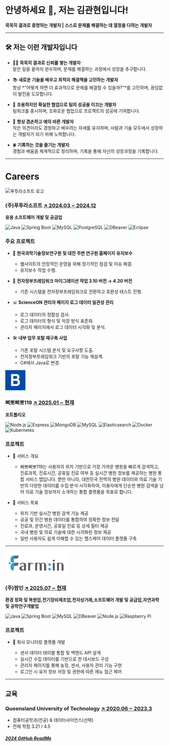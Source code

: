 # **안녕하세요 👋, 저는 김관현입니다!**  
**묵묵히 결과로 증명하는 개발자 | 스스로 문제를 해결하는 데 열정을 다하는 개발자**

---

## 🛠️ **저는 이런 개발자입니다**
- 👨‍💻 **묵묵히 결과로 신뢰를 쌓는 개발자**  
  맡은 일을 끝까지 완수하며, 문제를 해결하는 과정에서 성장을 추구합니다.

- 📚 **새로운 기술을 배우고 최적의 해결책을 고민하는 개발자**  
  항상 *"어떻게 하면 더 효과적으로 문제를 해결할 수 있을까?"*를 고민하며, 끊임없이 발전을 도모합니다.

- 🤝 **조용하지만 확실한 협업으로 팀의 성공을 이끄는 개발자**  
  팀워크를 중시하며, 조화로운 협업으로 프로젝트의 성공에 기여합니다.

- 💯 **항상 겸손하고 예의 바른 개발자**  
  작은 의견이라도 경청하고 배우려는 자세를 유지하며, 사람과 기술 모두에서 성장하는 개발자가 되기 위해 노력합니다.

- 🍀 **기록하는 것을 즐기는 개발자**  
  경험과 배움을 체계적으로 정리하며, 기록을 통해 자신의 성장과정을 기록합니다.
    
---
# Careers

![푸투라소프트 로고](https://imgs.jobkorea.co.kr/img1/_whitebg/200X80/Co_Logo/Logo/2020/3/2q35x008Rb_bXqk8sz3w29b0exYkUj_9z2xb.png?v=202412122109&hash=r&serviceCode=CL)

 ### (주)푸투라소프트 [↗ 2024.03 ~ 2024.12](http://www.futurasoft.co.kr/) 

**응용 소프트웨어 개발 및 공급업**

![Java](https://img.shields.io/badge/Java-007396?style=for-the-badge&logo=java&logoColor=white)
![Spring Boot](https://img.shields.io/badge/Spring_Boot-6DB33F?style=for-the-badge&logo=spring-boot&logoColor=white)
![MySQL](https://img.shields.io/badge/MySQL-4479A1?style=for-the-badge&logo=mysql&logoColor=white)
![PostgreSQL](https://img.shields.io/badge/PostgreSQL-336791?style=for-the-badge&logo=postgresql&logoColor=white)
![DBeaver](https://img.shields.io/badge/DBeaver-372921?style=for-the-badge&logo=dbeaver&logoColor=white)
![Eclipse](https://img.shields.io/badge/Eclipse-2C2255?style=for-the-badge&logo=eclipse&logoColor=white)

### 주요 프로젝트

- 🚀 **한국과학기술정보연구원 및 대전 주변 연구원 홈페이지 유지보수**
  - 웹사이트의 안정적인 운영을 위해 정기적인 점검 및 이슈 해결.
  - 유지보수 작업 수행.

- 🔧 **전자정부프레임워크 마이그레이션 작업 3.10 버전 → 4.20 버전**
  - 기존 시스템을 전자정부프레임워크로 전환하고 호환성 테스트 진행.

- 📊 **ScienceON 관리자 페이지 로그 데이터 일관성 관리**
  - 로그 데이터의 정합성 검사.
  - 로그 데이터의 형식 및 저장 방식 표준화.
  - 관리자 페이지에서 로그 데이터 시각화 및 분석.

- 🛠️ **내부 업무 포탈 재구축 사업**
  - 기존 포탈 시스템 분석 및 요구사항 도출.
  - 전자정부프레임워크 기반의 포탈 기능 재설계.
  - C#에서 Java로 변경.

![삐뽀삐뽀119 로고](https://github.com/KWANHYUNKIM/horoscope/blob/main/client/public/images/pp119_og.jpg?raw=true)

 ### 삐뽀삐뽀119 [↗ 2025.01 ~ 현재](bippobippo119.com) 

**포트폴리오**

![Node.js](https://img.shields.io/badge/Node.js-339933?style=for-the-badge&logo=nodedotjs&logoColor=white)
![Express](https://img.shields.io/badge/Express-000000?style=for-the-badge&logo=express&logoColor=white)
![MongoDB](https://img.shields.io/badge/MongoDB-47A248?style=for-the-badge&logo=mongodb&logoColor=white)
![MySQL](https://img.shields.io/badge/MySQL-4479A1?style=for-the-badge&logo=mysql&logoColor=white)
![Elasticsearch](https://img.shields.io/badge/Elasticsearch-005571?style=for-the-badge&logo=elasticsearch&logoColor=white)
![Docker](https://img.shields.io/badge/Docker-2496ED?style=for-the-badge&logo=docker&logoColor=white)
![Kubernetes](https://img.shields.io/badge/Kubernetes-326CE5?style=for-the-badge&logo=kubernetes&logoColor=white)

### 프로젝트 

- 📌 서비스 개요
  - 삐뽀삐뽀119는 사용자의 위치 기반으로 가장 가까운 병원을 빠르게 검색하고, 진료과목, 진료시간, 공휴일 진료 여부 등 실시간 병원 정보를 제공하는 병원 통합 서비스 앱입니다. 뿐만 아니라, 대한민국 전역의 병원 데이터와 의료 기술 기반의 다양한 데이터를 수집·분석·시각화하여, 이용자에게 단순한 병원 검색을 넘어 의료 기술 정보까지 소개하는 통합 플랫폼을 목표로 합니다.

- 🎯 서비스 목표
  - 위치 기반 실시간 병원 검색 기능 제공
  - 공공 및 민간 병원 데이터를 통합하여 정확한 정보 전달
  - 진료과, 운영시간, 공휴일 진료 등 상세 필터 제공
  - 국내 병원 및 의료 기술에 대한 시각화된 정보 제공
  - 일반 사용자도 쉽게 이해할 수 있는 헬스케어 데이터 플랫폼 구축
 
---

<img src="./assets/farm-in.png" alt="팜인 로고" width="200" height="80"/>

 ### (주)팜인 [↗ 2025.07 ~ 현재](http://www.farm-in.kr/)

 **환경 정화 및 복원업,전기장비제조업,전자상거래,소프트웨어 개발 및 공급업,자연과학 및 공학연구개발업**

![Java](https://img.shields.io/badge/Java-007396?style=for-the-badge&logo=java&logoColor=white)
![Spring Boot](https://img.shields.io/badge/Spring_Boot-6DB33F?style=for-the-badge&logo=spring-boot&logoColor=white)
![MySQL](https://img.shields.io/badge/MySQL-4479A1?style=for-the-badge&logo=mysql&logoColor=white)
![DBeaver](https://img.shields.io/badge/DBeaver-372921?style=for-the-badge&logo=dbeaver&logoColor=white)
![Node.js](https://img.shields.io/badge/Node.js-339933?style=for-the-badge&logo=nodedotjs&logoColor=white)
![Raspberry Pi](https://img.shields.io/badge/Raspberry%20Pi-C51A4A?style=for-the-badge&logo=raspberrypi&logoColor=white)


### 프로젝트

- 🚀 회사 모니터링 플랫폼 개발
  
  - 센서 데이터 테이블 통합 및 백엔드 API 설계  
  - 실시간 수집 데이터를 기반으로 한 대시보드 구성  
  - 관리자 페이지를 통해 농장, 센서, 사용자 관리 기능 구현  
  - 로그인 시 유저 정보 저장 및 권한에 따른 메뉴 접근 제어

---

## 교육

### Queensland University of Technology [↗ 2020.06 ~ 2023.3](https://www.qut.edu.au/)
  - 컴퓨터공학과(전공) & 데이터사이언스(선택)
  - 전체 학점 3.21 / 4.5


##### [2024 GitHub ReadMe](https://github.com/KWANHYUNKIM/-/blob/main/%EC%9D%BC%EB%8C%80%EA%B8%B0/README2024.md)


